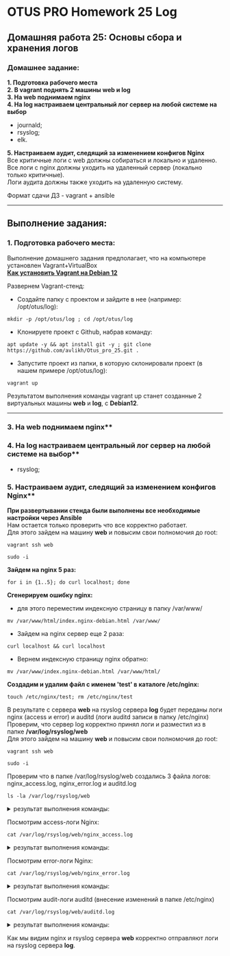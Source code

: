 # OTUS PRO Homework 25 Log

## Домашняя работа 25: Основы сбора и хранения логов

### Домашнее задание:
**1. Подготовка рабочего места**   
**2. В vagrant поднять 2 машины web и log**   
**3. На web поднимаем nginx**   
**4. На log настраиваем центральный лог сервер на любой системе на выбор**
* journald;   
* rsyslog;   
* elk.

**5. Настраиваем аудит, следящий за изменением конфигов Nginx**   
Все критичные логи с web должны собираться и локально и удаленно.   
Все логи с nginx должны уходить на удаленный сервер (локально только критичные).   
Логи аудита должны также уходить на удаленную систему.   
   
Формат сдачи ДЗ - vagrant + ansible  

---
## Выполнение задания:
### 1. Подготовка рабочего места:
Выполнение домашнего задания предполагает, что на компьютере установлен Vagrant+VirtualBox   
**[Как установить Vagrant на Debian 12](https://github.com/avlikh/Install_Vagrant_Debian12/blob/main/README.md)**   

Развернем Vagrant-стенд:
  - Создайте папку с проектом и зайдите в нее (например: /opt/otus/log):
```
mkdir -p /opt/otus/log ; cd /opt/otus/log
```
  - Клонируете проект с Github, набрав команду:
```
apt update -y && apt install git -y ; git clone https://github.com/avlikh/Otus_pro_25.git .
```
  - Запустите проект из папки, в которую склонировали проект (в нашем примере /opt/otus/log):
```
vagrant up
```
Результатом выполнения команды vagrant up станет созданные 2 виртуальных машины **web** и **log**, с **Debian12**.   

---
### 3. На web поднимаем nginx**   
### 4. На log настраиваем центральный лог сервер на любой системе на выбор**   
* rsyslog;   
### 5. Настраиваем аудит, следящий за изменением конфигов Nginx**

**При развертывании стенда были выполнены все необходимые настройки через Ansible**  
Нам остается только проверить что все корректно работает.   
Для этого зайдем на машину **web** и повысим свои полномочия до root:
```
vagrant ssh web
```
```
sudo -i
```
**Зайдем на nginx 5 раз:**
```
for i in {1..5}; do curl localhost; done
```
**Сгенерируем ошибку nginx:**
* для этого переместим индексную страницу в папку /var/www/
```
mv /var/www/html/index.nginx-debian.html /var/www/
```
* Зайдем на nginx сервер еще 2 раза:
```
curl localhost && curl localhost
```
* Вернем индексную страницу nginx обратно:
```
mv /var/www/index.nginx-debian.html /var/www/html/
```
**Создадим и удалим файл с именем 'test' в каталоге /etc/nginx:**
```
touch /etc/nginx/test; rm /etc/nginx/test
```
В результате с сервера **web** на rsyslog сервера **log** будет переданы логи nginx (access и error) и auditd (логи auditd записи в папку /etc/nginx)  
Проверим, что сервер log корректно принял логи и разместил из в папке **/var/log/rsyslog/web**  
Для этого зайдем на машину **web** и повысим свои полномочия до root:
```
vagrant ssh web
```
```
sudo -i
```
Проверим что в папке /var/log/rsyslog/web создались 3 файла логов: nginx_access.log, nginx_error.log и auditd.log
```
ls -la /var/log/rsyslog/web
```
<details>
<summary> результат выполнения команды: </summary>

```
drwxr-xr-x 2 root root 4096 Feb 21 15:13 .
drwxr-xr-x 4 root root 4096 Feb 21 15:08 ..
-rw-r----- 1 root adm   989 Feb 21 15:13 auditd.log
-rw-r----- 1 root adm   910 Feb 21 15:08 nginx_access.log
-rw-r----- 1 root adm   420 Feb 21 15:08 nginx_error.log
```
</details>

Посмотрим access-логи Nginx:

```
cat /var/log/rsyslog/web/nginx_access.log
```

<details>
<summary> результат выполнения команды: </summary>

```
2025-02-21T15:08:00+00:00 web nginx_access: 127.0.0.1 - - [21/Feb/2025:15:08:00 +0000] "GET / HTTP/1.1" 200 615 "-" "curl/7.88.1"
2025-02-21T15:08:00+00:00 web nginx_access: 127.0.0.1 - - [21/Feb/2025:15:08:00 +0000] "GET / HTTP/1.1" 200 615 "-" "curl/7.88.1"
2025-02-21T15:08:00+00:00 web nginx_access: 127.0.0.1 - - [21/Feb/2025:15:08:00 +0000] "GET / HTTP/1.1" 200 615 "-" "curl/7.88.1"
2025-02-21T15:08:00+00:00 web nginx_access: 127.0.0.1 - - [21/Feb/2025:15:08:00 +0000] "GET / HTTP/1.1" 200 615 "-" "curl/7.88.1"
2025-02-21T15:08:00+00:00 web nginx_access: 127.0.0.1 - - [21/Feb/2025:15:08:00 +0000] "GET / HTTP/1.1" 200 615 "-" "curl/7.88.1"
2025-02-21T15:08:08+00:00 web nginx_access: 127.0.0.1 - - [21/Feb/2025:15:08:08 +0000] "GET / HTTP/1.1" 403 153 "-" "curl/7.88.1"
2025-02-21T15:08:08+00:00 web nginx_access: 127.0.0.1 - - [21/Feb/2025:15:08:08 +0000] "GET / HTTP/1.1" 403 153 "-" "curl/7.88.1"
```
</details>

Посмотрим error-логи Nginx:

```
cat /var/log/rsyslog/web/nginx_error.log
```

<details>
<summary> результат выполнения команды: </summary>

```
2025-02-21T15:08:08+00:00 web nginx_error: 2025/02/21 15:08:08 [error] 2576#2576: *6 directory index of "/var/www/html/" is forbidden, client: 127.0.0.1, server: _, request: "GET / HTTP/1.1", host: "localhost"
2025-02-21T15:08:08+00:00 web nginx_error: 2025/02/21 15:08:08 [error] 2576#2576: *7 directory index of "/var/www/html/" is forbidden, client: 127.0.0.1, server: _, request: "GET / HTTP/1.1", host: "localhost"
```
</details>

Посмотрим audit-логи auditd (внесение изменений в папке /etc/nginx)

```
cat /var/log/rsyslog/web/auditd.log
```

<details>
<summary> результат выполнения команды: </summary>

```
2025-02-21T15:13:59+00:00 web auditd type=SYSCALL msg=audit(1740150839.542:193): arch=c000003e syscall=257 success=yes exit=3 a0=ffffff9c a1=7ffce16937ed a2=941 a3=1b6 items=2 ppid=2647 pid=2673 auid=1000 uid=0 gid=0 euid=0 suid=0 fsuid=0 egid=0 sgid=0 fsgid=0 tty=pts1 ses=5 comm="touch" exe="/usr/bin/touch" subj=unconfined key="nginx-config-change"#035ARCH=x86_64 SYSCALL=openat AUID="vagrant" UID="root" GID="root" EUID="root" SUID="root" FSUID="root" EGID="root" SGID="root" FSGID="root"
2025-02-21T15:13:59+00:00 web auditd type=SYSCALL msg=audit(1740150839.554:194): arch=c000003e syscall=263 success=yes exit=0 a0=ffffff9c a1=5565aca80bf0 a2=0 a3=7f45d3df8f80 items=2 ppid=2647 pid=2674 auid=1000 uid=0 gid=0 euid=0 suid=0 fsuid=0 egid=0 sgid=0 fsgid=0 tty=pts1 ses=5 comm="rm" exe="/usr/bin/rm" subj=unconfined key="nginx-config-change"#035ARCH=x86_64 SYSCALL=unlinkat AUID="vagrant" UID="root" GID="root" EUID="root" SUID="root" FSUID="root" EGID="root" SGID="root" FSGID="root"
```
</details>

Как мы видим nginx и rsyslog сервера **web** корректно отправляют логи на rsyslog сервера **log**.
